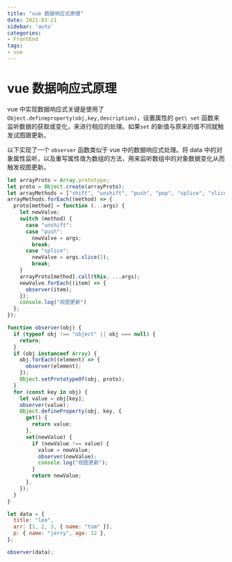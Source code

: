 ```yaml
---
title: "vue 数据响应式原理"
date: 2021-03-21
sidebar: 'auto'
categories:
- FrontEnd
tags:
- vue
---
```



# vue 数据响应式原理 

vue 中实现数据响应式关键是使用了 `Object.defineproperty(obj,key,description)`，设置属性的 `get\ set` 函数来监听数据的获取或变化，来进行相应的处理。如果`set` 的新值与原来的值不同就触发试图跟更新。

以下实现了一个 `observer` 函数类似于 vue 中的数据响应式处理。将 data 中的对象属性监听，以及重写属性值为数组的方法，用来监听数组中的对象数据变化从而触发视图更新。

<!-- more -->

```js
let arrayProto = Array.prototype;
let proto = Object.create(arrayProto);
let arrayMethods = ["shift", "unshift", "push", "pop", "splice", "slice"];
arrayMethods.forEach((method) => {
  proto[method] = function (...args) {
    let newValve;
    switch (method) {
      case "unshift":
      case "push":
        newValve = args;
        break;
      case "splice":
        newValve = args.slice(2);
        break;
    }
    arrayProto[method].call(this, ...args);
    newValve.forEach((item) => {
      observer(item);
    });
    console.log("视图更新")
  };
});

function observer(obj) {
  if (typeof obj !== "object" || obj === null) {
    return;
  }
  if (obj instanceof Array) {
    obj.forEach((element) => {
      observer(element);
    });
    Object.setPrototypeOf(obj, proto);
  }
  for (const key in obj) {
    let value = obj[key];
    observer(value);
    Object.defineProperty(obj, key, {
      get() {
        return value;
      },
      set(newValue) {
        if (newValue !== value) {
          value = newValue;
          observer(newValue);
          console.log("视图更新");
        }
        return newValue;
      },
    });
  }
}

let data = {
  title: "leo",
  arr: [1, 2, 3, { name: "tom" }],
  p: { name: "jerry", age: 12 },
};

observer(data);
```


